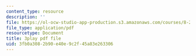 ```yaml
---
content_type: resource
description: ''
file: https://ol-ocw-studio-app-production.s3.amazonaws.com/courses/8-20-introduction-to-special-relativity-january-iap-2021/3fb0a3082b90e40e9c2f45a83e263306_ijOnv0DUCPE.pdf
file_type: application/pdf
resourcetype: Document
title: 3play pdf file
uid: 3fb0a308-2b90-e40e-9c2f-45a83e263306
---
```

